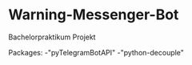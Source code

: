# Warning-Messenger-Bot
Bachelorpraktikum Projekt


Packages:
-"pyTelegramBotAPI"
-"python-decouple"
